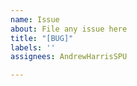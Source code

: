 ```yaml
---
name: Issue
about: File any issue here
title: "[BUG]"
labels: ''
assignees: AndrewHarrisSPU

---
```



